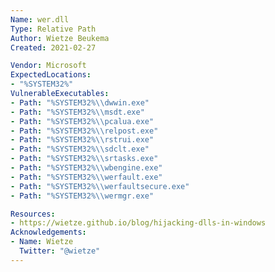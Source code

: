 ```yaml
---
Name: wer.dll
Type: Relative Path
Author: Wietze Beukema
Created: 2021-02-27

Vendor: Microsoft
ExpectedLocations:
- "%SYSTEM32%"
VulnerableExecutables:
- Path: "%SYSTEM32%\\dwwin.exe"
- Path: "%SYSTEM32%\\msdt.exe"
- Path: "%SYSTEM32%\\pcalua.exe"
- Path: "%SYSTEM32%\\relpost.exe"
- Path: "%SYSTEM32%\\rstrui.exe"
- Path: "%SYSTEM32%\\sdclt.exe"
- Path: "%SYSTEM32%\\srtasks.exe"
- Path: "%SYSTEM32%\\wbengine.exe"
- Path: "%SYSTEM32%\\werfault.exe"
- Path: "%SYSTEM32%\\werfaultsecure.exe"
- Path: "%SYSTEM32%\\wermgr.exe"

Resources:
- https://wietze.github.io/blog/hijacking-dlls-in-windows
Acknowledgements:
- Name: Wietze
  Twitter: "@wietze"
---
```

